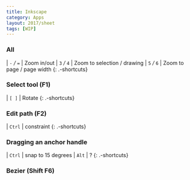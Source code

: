 ```yaml
---
title: Inkscape
category: Apps
layout: 2017/sheet
tags: [WIP]
---
```


### All

| `-` _/_ `=` | Zoom in/out
| `3` _/_ `4` | Zoom to selection / drawing
| `5` _/_ `6` | Zoom to page / page width
{: .-shortcuts}

### Select tool (F1)

| `[ ]` | Rotate
{: .-shortcuts}

### Edit path (F2)

| `Ctrl` | constraint
{: .-shortcuts}

### Dragging an anchor handle

| `Ctrl` | snap to 15 degrees
| `Alt` | ?
{: .-shortcuts}

### Bezier (Shift F6)
